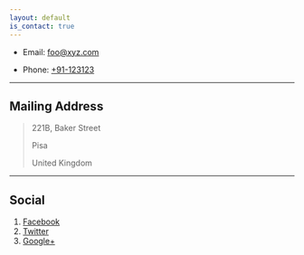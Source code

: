 ```yaml
---
layout: default
is_contact: true
---
```


* Email: [foo@xyz.com](mailto:foo@xyz.com)

* Phone: [+91-123123](tel:+91-123123)

---

## Mailing Address

> 221B, Baker Street
>
> Pisa
>
> United Kingdom

---

## Social

1. [Facebook](#)
2. [Twitter](#)
3. [Google+](#)
